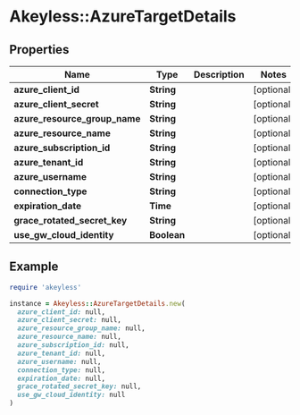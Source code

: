 # Akeyless::AzureTargetDetails

## Properties

| Name | Type | Description | Notes |
| ---- | ---- | ----------- | ----- |
| **azure_client_id** | **String** |  | [optional] |
| **azure_client_secret** | **String** |  | [optional] |
| **azure_resource_group_name** | **String** |  | [optional] |
| **azure_resource_name** | **String** |  | [optional] |
| **azure_subscription_id** | **String** |  | [optional] |
| **azure_tenant_id** | **String** |  | [optional] |
| **azure_username** | **String** |  | [optional] |
| **connection_type** | **String** |  | [optional] |
| **expiration_date** | **Time** |  | [optional] |
| **grace_rotated_secret_key** | **String** |  | [optional] |
| **use_gw_cloud_identity** | **Boolean** |  | [optional] |

## Example

```ruby
require 'akeyless'

instance = Akeyless::AzureTargetDetails.new(
  azure_client_id: null,
  azure_client_secret: null,
  azure_resource_group_name: null,
  azure_resource_name: null,
  azure_subscription_id: null,
  azure_tenant_id: null,
  azure_username: null,
  connection_type: null,
  expiration_date: null,
  grace_rotated_secret_key: null,
  use_gw_cloud_identity: null
)
```

